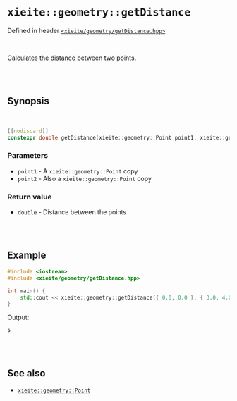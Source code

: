 # `xieite::geometry::getDistance`
Defined in header [`<xieite/geometry/getDistance.hpp>`](../../include/xieite/geometry/getDistance.hpp)

<br/>

Calculates the distance between two points.

<br/><br/>

## Synopsis

<br/>

```cpp
[[nodiscard]]
constexpr double getDistance(xieite::geometry::Point point1, xieite::geometry::Point point2) noexcept;
```
### Parameters
- `point1` - A `xieite::geometry::Point` copy
- `point2` - Also a `xieite::geometry::Point` copy
### Return value
- `double` - Distance between the points

<br/><br/>

## Example
```cpp
#include <iostream>
#include <xieite/geometry/getDistance.hpp>

int main() {
	std::cout << xieite::geometry::getDistance({ 0.0, 0.0 }, { 3.0, 4.0 }) << '\n';
}
```
Output:
```
5
```

<br/><br/>

## See also
- [`xieite::geometry::Point`](../../docs/geometry/Point.md)